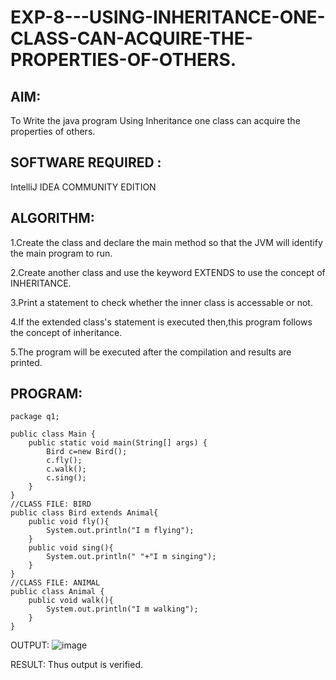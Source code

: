 # EXP-8---USING-INHERITANCE-ONE-CLASS-CAN-ACQUIRE-THE-PROPERTIES-OF-OTHERS.
## AIM:
To Write the java program Using Inheritance one class can acquire the properties of others.

## SOFTWARE REQUIRED :
IntelliJ IDEA COMMUNITY EDITION

## ALGORITHM:
1.Create the class and declare the main method so that the JVM will identify the main program to run.

2.Create another class and use the keyword EXTENDS to use the concept of INHERITANCE.

3.Print a statement to check whether the inner class is accessable or not.

4.If the extended class's statement is executed then,this program follows the concept of inheritance.

5.The program will be executed after the compilation and results are printed.

## PROGRAM:
~~~
package q1;

public class Main {
    public static void main(String[] args) {
        Bird c=new Bird();
        c.fly();
        c.walk();
        c.sing();
    }
}
//CLASS FILE: BIRD
public class Bird extends Animal{
    public void fly(){
        System.out.println("I m flying");
    }
    public void sing(){
        System.out.println(" "+"I m singing");
    }
}
//CLASS FILE: ANIMAL
public class Animal {
    public void walk(){
        System.out.println("I m walking");
    }
}
~~~
OUTPUT:
![image](https://github.com/SdMdZahi7/EXP-8---USING-INHERITANCE-ONE-CLASS-CAN-ACQUIRE-THE-PROPERTIES-OF-OTHERS./assets/94187572/0142e9f5-df90-44e7-b8e4-74f8205dc62d)


RESULT:
Thus output is verified.
